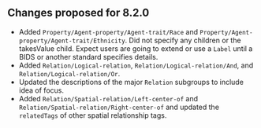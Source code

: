 ## Changes proposed for 8.2.0

* Added `Property/Agent-property/Agent-trait/Race` and `Property/Agent-property/Agent-trait/Ethnicity`.
Did not specify any children or the takesValue child. Expect users are going to extend or use a `Label` until
a BIDS or another standard specifies details.
* Added `Relation/Logical-relation`, `Relation/Logical-relation/And`, and `Relation/Logical-relation/Or`.
* Updated the descriptions of the major `Relation` subgroups to include idea of focus.
* Added `Relation/Spatial-relation/Left-center-of` and `Relation/Spatial-relation/Right-center-of`
and updated the `relatedTags` of other spatial relationship tags.